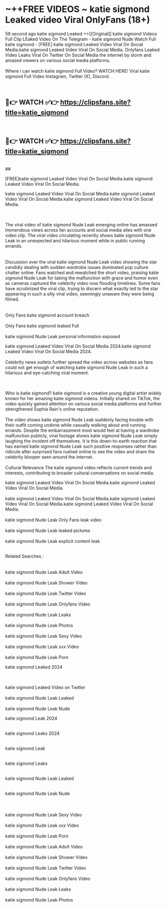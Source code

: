 # ~++FREE VIDEOS ~ katie sigmond Leaked video Viral OnlyFans (18+)<br>


59 second ago katie sigmond Leaked ++[[Original]] katie sigmond Videos Full Clip LEaked Video On The Telegram  - katie sigmond Nude  Watch Full katie sigmond - [FREE] katie sigmond Leaked Video Viral On Social Media.katie sigmond Leaked Video Viral On Social Media.   Onlyfans Leaked Video Leaks Viral On Twitter On Social Media the internet by storm and amazed viewers on various social media platforms. <br><br>
Where i can watch katie sigmond Full Video? WATCH HERE! Viral katie sigmond Full Video Instagram, Twitter (X), Discord. <br>


 <br>

##  🔴👉 WATCH ✅👉  <a href="https://clipsfans.site?title=katie_sigmond&ref=git">https://clipsfans.site?title=katie_sigmond</a> <br>
  <br>

##  🔴👉 WATCH ✅👉  <a href="https://clipsfans.site?title=katie_sigmond&ref=git">https://clipsfans.site?title=katie_sigmond</a> <br>
  <br>
  ##



[FREE]katie sigmond Leaked Video Viral On Social Media.katie sigmond Leaked Video Viral On Social Media. <br>

katie sigmond Leaked Video Viral On Social Media.katie sigmond Leaked Video Viral On Social Media.katie sigmond Leaked Video Viral On Social Media. <br>


  <br>

  <br>
The viral video of katie sigmond Nude Leak emerging online has amassed tremendous views across fan accounts and social media sites with one video clip. The viral video circulating recently shows katie sigmond Nude Leak in an unexpected and hilarious moment while in public running errands.<br>
<br>


<br>
Discussion over the viral katie sigmond Nude Leak video showing the star candidly dealing with sudden wardrobe issues dominated pop culture chatter online. Fans watched and rewatched the short video, praising katie sigmond Nude Leak for taking the malfunction with grace and humor even as cameras captured the celebrity video now flooding timelines. Some fans have scrutinized the viral clip, trying to discern what exactly led to the star appearing in such a silly viral video, seemingly unaware they were being filmed.<br>
<br>
<br> 
Only Fans katie sigmond account breach<br>
<br>
Only Fans katie sigmond leaked Full <br>
<br>
katie sigmond Nude Leak personal information exposed<br>

katie sigmond Leaked Video Viral On Social Media 2024.katie sigmond Leaked Video Viral On Social Media 2024. <br>
<br>
Celebrity news outlets further spread the video across websites as fans could not get enough of watching katie sigmond Nude Leak in such a hilarious and eye-catching viral moment.<br>
<br>

<br>
Who is katie sigmond? katie sigmond is a creative young digital artist widely known for her amazing katie sigmond videos. Initially shared on TikTok, the video quickly gained attention on various social media platforms and further strengthened Sophia Rain's online reputation.<br>
<br>
The video shows katie sigmond Nude Leak suddenly facing trouble with their outfit coming undone while casually walking about and running errands. Despite the embarrassment most would feel at having a wardrobe malfunction publicly, viral footage shows katie sigmond Nude Leak simply laughing the incident off themselves. It is this down-to-earth reaction that has earned katie sigmond Nude Leak such positive responses rather than ridicule after surprised fans rushed online to see the video and share the celebrity blooper seen around the internet.<br>
<br>
Cultural Relevance The katie sigmond video reflects current trends and interests, contributing to broader cultural conversations on social media.<br>

katie sigmond Leaked Video Viral On Social Media.katie sigmond Leaked Video Viral On Social Media.<br>
<br>
katie sigmond Leaked Video Viral On Social Media.katie sigmond Leaked Video Viral On Social Media.katie sigmond Leaked Video Viral On Social Media.<br>
<br>
katie sigmond Nude Leak Only Fans leak video<br>
<br>
katie sigmond Nude Leak leaked pictures<br>
<br>
katie sigmond Nude Leak explicit content leak<br>


<br>
Related Searches :<br>
<br>

<br>
katie sigmond Nude Leak Adult Video<br>
<br>
katie sigmond Nude Leak Shower Video<br>
<br>
katie sigmond Nude Leak Twitter Video<br>
<br>
katie sigmond Nude Leak Onlyfans Video<br>
<br>
katie sigmond Nude Leak Leaks<br>
<br>
katie sigmond Nude Leak Photos<br>

<br>
katie sigmond Nude Leak Sexy Video<br>
<br>
katie sigmond Nude Leak xxx Video<br>
<br>
katie sigmond Nude Leak Porn<br>

katie sigmond  Leaked 2024 <br> <br>
<br>

katie sigmond Leaked Video on Twitter <br>
<br>
katie sigmond Nude Leak Leaked<br>
<br>
katie sigmond Nude Leak Nude<br>


katie sigmond  Leak 2024 <br> <br>



katie sigmond  Leaks 2024 <br> <br>



 
katie sigmond  Leak<br> <br>



katie sigmond  Leaks<br> <br>


katie sigmond Nude Leak Leaked<br> <br>

katie sigmond Nude Leak Nude<br> <br>
<br> <br>
katie sigmond Nude Leak Sexy Video
<br> <br>
katie sigmond Nude Leak xxx Video
<br> <br>
katie sigmond Nude Leak Porn
<br> <br>
katie sigmond Nude Leak Adult Video
<br> <br>
katie sigmond Nude Leak Shower Video
<br> <br>
katie sigmond Nude Leak Twitter Video
<br> <br>
katie sigmond Nude Leak Onlyfans Video
<br> <br>
katie sigmond Nude Leak Leaks
<br> <br>
katie sigmond Nude Leak Photos






</p>




 



</p>










